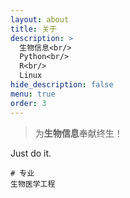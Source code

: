 ```yaml
---
layout: about
title: 关于
description: >
  生物信息<br/>
  Python<br/>
  R<br/>
  Linux
hide_description: false
menu: true
order: 3
---
```


> 为**生物信息**奉献终生！

Just do it.

```
# 专业
生物医学工程

```
